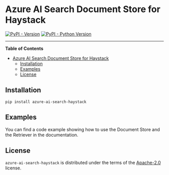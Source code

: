 # Azure AI Search Document Store for Haystack

[![PyPI - Version](https://img.shields.io/pypi/v/azure-ai-search-haystack.svg)](https://pypi.org/project/azure-ai-search-haystack)
[![PyPI - Python Version](https://img.shields.io/pypi/pyversions/azure-ai-search-haystack.svg)](https://pypi.org/project/azure-ai-search-haystack)

-----

**Table of Contents**

- [Azure AI Search Document Store for Haystack](#azure-ai-search-document-store-for-haystack)
  - [Installation](#installation)
  - [Examples](#examples)
  - [License](#license)

## Installation

```console
pip install azure-ai-search-haystack
```

## Examples
You can find a code example showing how to use the Document Store and the Retriever in the documentation.
## License

`azure-ai-search-haystack` is distributed under the terms of the [Apache-2.0](https://spdx.org/licenses/Apache-2.0.html) license.
